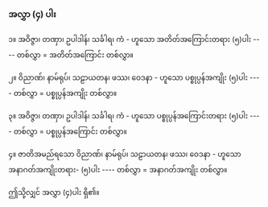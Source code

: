 ### အလွှာ (၄) ပါး

၁။ အဝိဇ္ဇာ၊ တဏှာ၊ ဥပါဒါန်၊ သင်္ခါရ၊ ကံ - ဟူသော အတိတ်အကြောင်းတရား (၅)ပါး ---- တစ်လွှာ =
အတိတ်အကြောင်း တစ်လွှာ။

၂။ ဝိညာဏ်၊ နာမ်ရုပ်၊ သဠာယတန၊ ဖဿ၊ ဝေဒနာ - ဟူသော ပစ္စုပ္ပန်အကျိုး (၅)ပါး ---- တစ်လွှာ =
ပစ္စုပ္ပန်အကျိုး တစ်လွှာ။

၃။ အဝိဇ္ဇာ၊ တဏှာ၊ ဥပါဒါန်၊ သင်္ခါရ၊ ကံ - ဟူသော ပစ္စုပ္ပန်အကြောင်းတရား (၅)ပါး ---- တစ်လွှာ =
ပစ္စုပ္ပန်အကြောင်း တစ်လွှာ။

၄။ ဇာတိအမည်ရသော ဝိညာဏ်၊ နာမ်ရုပ်၊ သဠာယတန၊ ဖဿ၊ ဝေဒနာ - ဟူသော အနာဂတ်အကျိုးတရား-
(၅)ပါး ---- တစ်လွှာ = အနာဂတ်အကျိုး တစ်လွှာ။

ဤသို့လျှင် အလွှာ (၄)ပါး ရှိ၏။